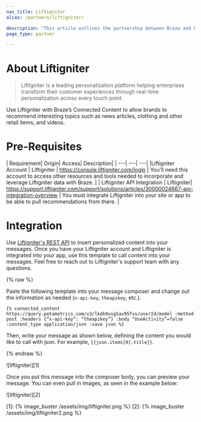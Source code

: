```yaml
---
nav_title: Liftigniter
alias: /partners/liftigniter/

description: "This article outlines the partnership between Braze and LiftIgniter, a leading personalization platform helping enterprises transform their customer experiences."
page_type: partner

---
```


# About Liftigniter

> LiftIgniter is a leading personalization platform helping enterprises transform their customer experiences through real-time personalization across every touch point.

Use Liftigniter with Braze’s Connected Content to allow brands to recommend interesting topics such as news articles, clothing and other retail items, and videos.

# Pre-Requisites

| Requirement| Origin| Access| Description|
| ---| ---| ---|
|Liftigniter Account | Liftigniter | https://console.liftigniter.com/login | You'll need this account to access other resources and tools needed to incorporate and leverage Liftigniter data with Braze. |
| Liftigniter API Integration | Liftigniter| https://support.liftigniter.com/support/solutions/articles/30000024667-api-integration-overview | You must integrate Liftigniter into your site or app to be able to pull recommendations from there. |

# Integration

Use [Liftigniter's REST API](https://documenter.getpostman.com/view/2166502/liftigniter/7TFGvSV#9bdf75da-edd6-45ec-9c28-a0edefad1389) to insert personalized content into your messages. Once you have your Liftigniter account and Liftigniter is integrated into your app, use this template to call content into your messages. Feel free to reach out to Liftigniter's support team with any questions.

{% raw %}

Paste the following template into your message composer and change out the information as needed (`x-api-key`, `theapikey`, etc.).

```
{% connected_content https://query.petametrics.com/v3/lkdk9usg5av95fvs/userId/model :method post :headers {“x-api-key”: “theapikey”} :body “UseActivity”=false :content_type application/json :save json %}
```

Then, write your message as shown below, defining the content you would like to call with json. For example, `{{json.items[0].title}}`.

{% endraw %}

![liftigniter][1]

Once you put this message into the composer body, you can preview your message. You can even pull in images, as seen in the example below:

![liftigniter][2]

[1]: {% image_buster /assets/img/liftigniter.png %}
[2]: {% image_buster /assets/img/liftigniter2.png %}
